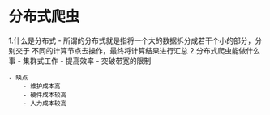 # 分布式爬虫
1.什么是分布式
    - 所谓的分布式就是指将一个大的数据拆分成若干个小的部分，分别交于
    不同的计算节点去操作，最终将计算结果进行汇总
2.分布式爬虫能做什么事
    - 集群式工作
    - 提高效率
    - 突破带宽的限制
    
    - 缺点
        - 维护成本高
        - 硬件成本较高
        - 人力成本较高